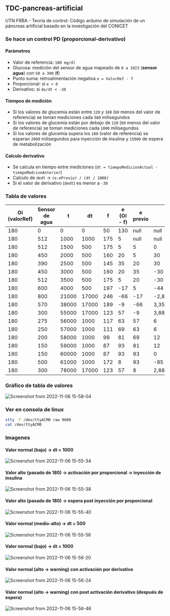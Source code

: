 ## TDC-pancreas-artificial

UTN FRBA - Teoría de control: Código arduino de simulación de un páncreas artificial basado en la investigación del CONICET

### Se hace un control PD (proporcional-derivativo)

#### Parámetros

- Valor de referencia: `180 mg/dl`
- Glucosa: medición del sensor de agua mapeado de `0 a 1023` (**sensor agua**) con `50 a 300` (**f**)
- Punto suma: retroalimentación negativa `e = ValorRef - f`
- Proporcional: si `e < 0`
- Derivativo: si `de/dt < -30`

#### Tiempos de medición

- Si los valores de glucemia están entre `120` y `180` (`60` menos del valor de referencia) se toman mediciones cada `500` milisegundos
- Si los valores de glucemia están por debajo de `120` (`60` menos del valor de referencia) se toman mediciones cada `1000` milisegundos
- Si los valores de glucemia supera los `180` (valor de referencia) se esperan `2000` milisegundos para inyección de insulina y `15000` de espera de metabolización

#### Calculo derivativo

- Se calcula en tiempo entre mediciones (`dt = tiempoMedicionActual - tiempoMedcionAnterior`)
- Calculo de `dedt` -> `(e-ePrevio) / (dt / 1000)`
- Si el valor de derivativo (`dedt`) es menor a `-30`

### Tabla de valores

|Oi (valorRef)|Sensor de agua|t|dt|f|e (Oi - f)|e previo|de/dt|proporcional (e < 0)|derivativo (de/dt < -30)|OR|siguiente dt|
|---|---|---|---|---|---|---|---|---|---|---|---|
|180|0|0|0|50|130|null|null|FALSO|FALSO|FALSO|1000|
|180|512|1000|1000|175|5|null|null|FALSO|FALSO|FALSO|500|
|180|512|1500|500|175|5|5|0|FALSO|FALSO|FALSO|500|
|180|450|2000|500|160|20|5|30|FALSO|FALSO|FALSO|500|
|180|390|2500|500|145|35|20|30|FALSO|FALSO|FALSO|500|
|180|450|3000|500|160|20|35|-30|FALSO|FALSO|FALSO|500|
|180|512|3500|500|175|5|20|-30|FALSO|FALSO|FALSO|500|
|180|600|4000|500|197|-17|5|-44|VERDADERO|VERDADERO|VERDADERO|17000|
|180|800|21000|17000|246|-66|-17|-2,882352941|VERDADERO|FALSO|VERDADERO|17000|
|180|570|38000|17000|189|-9|-66|3,352941176|VERDADERO|FALSO|VERDADERO|17000|
|180|300|55000|17000|123|57|-9|3,882352941|FALSO|FALSO|FALSO|1000|
|180|275|56000|1000|117|63|57|6|FALSO|FALSO|FALSO|1000|
|180|250|57000|1000|111|69|63|6|FALSO|FALSO|FALSO|1000|
|180|200|58000|1000|99|81|69|12|FALSO|FALSO|FALSO|1000|
|180|150|59000|1000|87|93|81|12|FALSO|FALSO|FALSO|1000|
|180|150|60000|1000|87|93|93|0|FALSO|FALSO|FALSO|1000|
|180|500|61000|1000|172|8|93|-85|FALSO|VERDADERO|VERDADERO|17000|
|180|300|78000|17000|123|57|8|2,882352941|FALSO|FALSO|FALSO|1000|

### Gráfico de tabla de valores

![Screenshot from 2022-11-06 15-58-04](https://user-images.githubusercontent.com/4097554/200191149-89ff518a-fbb6-4e1c-a145-d4da0b08d509.png)

### Ver en consola de linux

```bash
stty -F /dev/ttyACM0 raw 9600
cat /dev/ttyACM0
```

### Imagenes

#### Valor normal (bajo) -> dt = 1000
![Screenshot from 2022-11-06 15-55-34](https://user-images.githubusercontent.com/4097554/200191160-d2123fba-e53c-412b-ad1a-81093da9eab0.png)

#### Valor alto (pasado de 180) -> activación por proporcional -> inyección de insulina
![Screenshot from 2022-11-06 15-55-38](https://user-images.githubusercontent.com/4097554/200191158-bae306c7-5763-4be3-a1bb-1f638df9f06f.png)

#### Valor alto (pasado de 180) -> espera post inyección por proporcional
![Screenshot from 2022-11-06 15-55-40](https://user-images.githubusercontent.com/4097554/200191157-da3cd858-0e74-4e60-9551-a1ac92285ec5.png)

#### Valor normal (medio-alto) -> dt = 500
![Screenshot from 2022-11-06 15-55-56](https://user-images.githubusercontent.com/4097554/200191156-abd90f8e-a37c-4976-924d-98195c4b389f.png)

#### Valor normal (bajo) -> dt = 1000
![Screenshot from 2022-11-06 15-56-20](https://user-images.githubusercontent.com/4097554/200191155-6a7057ac-b488-4d76-bc51-4df5318a88fe.png)

#### Valor normal (alto -> warning) con activación por derivativo
![Screenshot from 2022-11-06 15-56-24](https://user-images.githubusercontent.com/4097554/200191154-32a9eccb-01f2-4613-a70d-f96f3687e5e9.png)

#### Valor normal (alto -> warning) con post activación derivativo (después de espera)
![Screenshot from 2022-11-06 15-56-46](https://user-images.githubusercontent.com/4097554/200191152-795948b9-6021-4d36-a51f-1967bc9eaa25.png)

